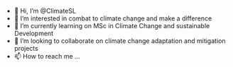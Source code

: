 - 👋 Hi, I’m @ClimateSL
- 👀 I’m interested in combat to climate change and make a difference  
- 🌱 I’m currently learning on MSc in Climate Change and sustainable  Development 
- 💞️ I’m looking to collaborate on climate change adaptation and mitigation projects 
- 📫 How to reach me ...

<!---
ClimateSL/ClimateSL is a ✨ special ✨ repository because its `README.md` (this file) appears on your GitHub profile.
You can click the Preview link to take a look at your changes.
--->
